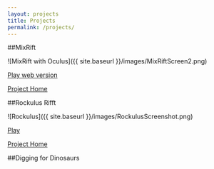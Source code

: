 ```yaml
---
layout: projects
title: Projects
permalink: /projects/
---
```


##MixRift

![MixRift with Oculus]({{ site.baseurl }}/images/MixRiftScreen2.png)

[Play web version](http://almerc.github.io/MixRift/)

[Project Home](http://github.com/Almerc/MixRift/)

##Rockulus Rifft

![Rockulus]({{ site.baseurl }}/images/RockulusScreenshot.png)

[Play](http://almerc.github.io/RockulusRifft/)

[Project Home](http://github.com/Almerc/RockulusRifft/)

##Digging for Dinosaurs



